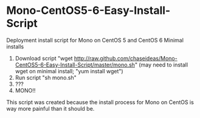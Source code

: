 Mono-CentOS5-6-Easy-Install-Script
==================================

Deployment install script for Mono on CentOS 5 and CentOS 6 Minimal installs

1. Download script "wget http://raw.github.com/chaseideas/Mono-CentOS5-6-Easy-Install-Script/master/mono.sh" 
	(may need to install wget on minimal install; "yum install wget")
2. Run script "sh mono.sh"
3. ???
4. MONO!!

This script was created because the install process for Mono on CentOS is way more painful than it should be. 
